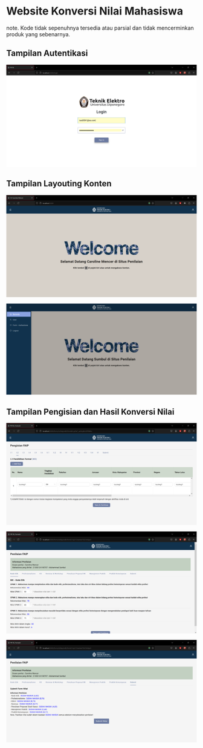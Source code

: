 # Website Konversi Nilai Mahasiswa
note. Kode tidak sepenuhnya tersedia atau parsial dan tidak mencerminkan produk yang sebenarnya.

## Tampilan Autentikasi
<p align="center">
  <img src="https://github.com/falzee/demo-konversi/blob/main/img/1%20LOGIN%20DSN.PNG" alt="auth-dk" />
</p>

## Tampilan Layouting Konten
<p align="center">
  <img src="https://github.com/falzee/demo-konversi/blob/main/img/2%20HOME%20DSN.PNG" alt="home-dk" />
</p>
<p align="center">
  <img src="https://github.com/falzee/demo-konversi/blob/main/img/3%20SIDER%20MHS.PNG" alt="sider-dk" />
</p>

## Tampilan Pengisian dan Hasil Konversi Nilai
<p align="center">
  <img src="https://github.com/falzee/demo-konversi/blob/main/img/11%20FAIP%20MHS%20Penilaian%20W%20DATA.PNG" alt="mhs-fill-dk" />
</p>
<p align="center">
  <img src="https://github.com/falzee/demo-konversi/blob/main/img/DSN%20-%20form%20FILLING.PNG" alt="dsn-fill-dk" />
</p>
<p align="center">
  <img src="https://github.com/falzee/demo-konversi/blob/main/img/DSN%20-%20form%20SUBMIT.PNG" alt="dsn-grd-dk" />
</p>
